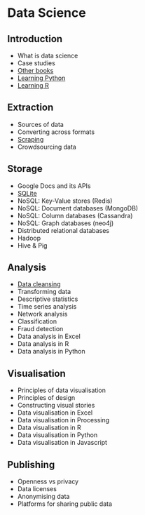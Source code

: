 Data Science
============

Introduction
------------
- What is data science
- Case studies
- [Other books](introduction/otherbooks.md)
- [Learning Python](introduction/learningpython.md)
- [Learning R](introduction/learningr.md)

Extraction
----------
- Sources of data
- Converting across formats
- [Scraping](extraction/scraping.md)
- Crowdsourcing data

Storage
-------
- Google Docs and its APIs
- [SQLite](storage/sqlite.md)
- NoSQL: Key-Value stores (Redis)
- NoSQL: Document databases (MongoDB)
- NoSQL: Column databases (Cassandra)
- NoSQL: Graph databases (neo4j)
- Distributed relational databases
- Hadoop
- Hive & Pig

Analysis
--------
- [Data cleansing](analysis/cleansing.md)
- Transforming data
- Descriptive statistics
- Time series analysis
- Network analysis
- Classification
- Fraud detection
- Data analysis in Excel
- Data analysis in R
- Data analysis in Python

Visualisation
-------------
- Principles of data visualisation
- Principles of design
- Constructing visual stories
- Data visualisation in Excel
- Data visualisation in Processing
- Data visualisation in R
- Data visualisation in Python
- Data visualisation in Javascript

Publishing
----------
- Openness vs privacy
- Data licenses
- Anonymising data
- Platforms for sharing public data

